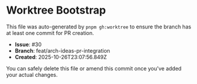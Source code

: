 # Worktree Bootstrap

This file was auto-generated by `pnpm gh:worktree` to ensure the branch has at least one commit for PR creation.

- **Issue**: #30
- **Branch**: feat/arch-ideas-pr-integration
- **Created**: 2025-10-26T23:07:56.849Z

You can safely delete this file or amend this commit once you've added your actual changes.
